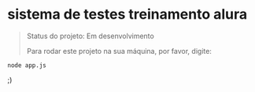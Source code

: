 <h1> sistema de testes treinamento alura</h1>

> Status do projeto: Em desenvolvimento
>
> Para rodar este projeto na sua máquina, por favor, digite:

```
node app.js
```

;)